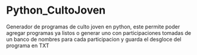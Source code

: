 # Python_CultoJoven
Generador de programas de culto joven en python, este permite poder agregar programas ya listos o generar uno con participaciones tomadas de un banco de nombres para cada participacion y guarda el desgloce del programa en TXT
